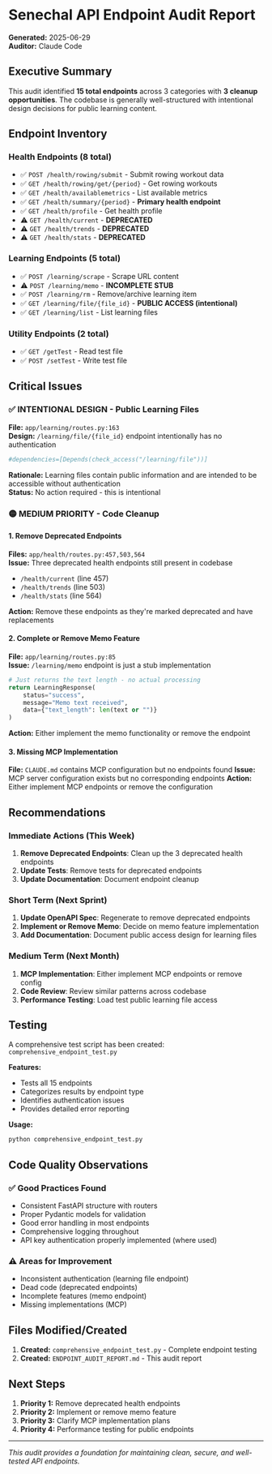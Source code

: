 # Senechal API Endpoint Audit Report

**Generated:** 2025-06-29  
**Auditor:** Claude Code  

## Executive Summary

This audit identified **15 total endpoints** across 3 categories with **3 cleanup opportunities**. The codebase is generally well-structured with intentional design decisions for public learning content.

## Endpoint Inventory

### Health Endpoints (8 total)
- ✅ `POST /health/rowing/submit` - Submit rowing workout data
- ✅ `GET /health/rowing/get/{period}` - Get rowing workouts  
- ✅ `GET /health/availablemetrics` - List available metrics
- ✅ `GET /health/summary/{period}` - **Primary health endpoint**
- ✅ `GET /health/profile` - Get health profile
- ⚠️ `GET /health/current` - **DEPRECATED**
- ⚠️ `GET /health/trends` - **DEPRECATED** 
- ⚠️ `GET /health/stats` - **DEPRECATED**

### Learning Endpoints (5 total)
- ✅ `POST /learning/scrape` - Scrape URL content
- ⚠️ `POST /learning/memo` - **INCOMPLETE STUB**
- ✅ `POST /learning/rm` - Remove/archive learning item
- ✅ `GET /learning/file/{file_id}` - **PUBLIC ACCESS (intentional)**
- ✅ `GET /learning/list` - List learning files

### Utility Endpoints (2 total)  
- ✅ `GET /getTest` - Read test file
- ✅ `POST /setTest` - Write test file

## Critical Issues

### ✅ INTENTIONAL DESIGN - Public Learning Files
**File:** `app/learning/routes.py:163`  
**Design:** `/learning/file/{file_id}` endpoint intentionally has no authentication
```python
#dependencies=[Depends(check_access("/learning/file"))]
```
**Rationale:** Learning files contain public information and are intended to be accessible without authentication  
**Status:** No action required - this is intentional

### 🟡 MEDIUM PRIORITY - Code Cleanup

#### 1. Remove Deprecated Endpoints
**Files:** `app/health/routes.py:457,503,564`  
**Issue:** Three deprecated health endpoints still present in codebase
- `/health/current` (line 457)
- `/health/trends` (line 503) 
- `/health/stats` (line 564)

**Action:** Remove these endpoints as they're marked deprecated and have replacements

#### 2. Complete or Remove Memo Feature
**File:** `app/learning/routes.py:85`  
**Issue:** `/learning/memo` endpoint is just a stub implementation
```python
# Just returns the text length - no actual processing
return LearningResponse(
    status="success", 
    message="Memo text received",
    data={"text_length": len(text or "")}
)
```
**Action:** Either implement the memo functionality or remove the endpoint

#### 3. Missing MCP Implementation
**File:** `CLAUDE.md` contains MCP configuration but no endpoints found
**Issue:** MCP server configuration exists but no corresponding endpoints
**Action:** Either implement MCP endpoints or remove the configuration

## Recommendations

### Immediate Actions (This Week)
1. **Remove Deprecated Endpoints**: Clean up the 3 deprecated health endpoints
2. **Update Tests**: Remove tests for deprecated endpoints
3. **Update Documentation**: Document endpoint cleanup

### Short Term (Next Sprint)
1. **Update OpenAPI Spec**: Regenerate to remove deprecated endpoints
2. **Implement or Remove Memo**: Decide on memo feature implementation
3. **Add Documentation**: Document public access design for learning files

### Medium Term (Next Month)
1. **MCP Implementation**: Either implement MCP endpoints or remove config
2. **Code Review**: Review similar patterns across codebase
3. **Performance Testing**: Load test public learning file access

## Testing

A comprehensive test script has been created: `comprehensive_endpoint_test.py`

**Features:**
- Tests all 15 endpoints
- Categorizes results by endpoint type
- Identifies authentication issues
- Provides detailed error reporting

**Usage:**
```bash
python comprehensive_endpoint_test.py
```

## Code Quality Observations

### ✅ Good Practices Found
- Consistent FastAPI structure with routers
- Proper Pydantic models for validation
- Good error handling in most endpoints
- Comprehensive logging throughout
- API key authentication properly implemented (where used)

### ⚠️ Areas for Improvement
- Inconsistent authentication (learning file endpoint)
- Dead code (deprecated endpoints)
- Incomplete features (memo endpoint)
- Missing implementations (MCP)

## Files Modified/Created

1. **Created:** `comprehensive_endpoint_test.py` - Complete endpoint testing
2. **Created:** `ENDPOINT_AUDIT_REPORT.md` - This audit report

## Next Steps

1. **Priority 1:** Remove deprecated health endpoints
2. **Priority 2:** Implement or remove memo feature  
3. **Priority 3:** Clarify MCP implementation plans
4. **Priority 4:** Performance testing for public endpoints

---

*This audit provides a foundation for maintaining clean, secure, and well-tested API endpoints.*